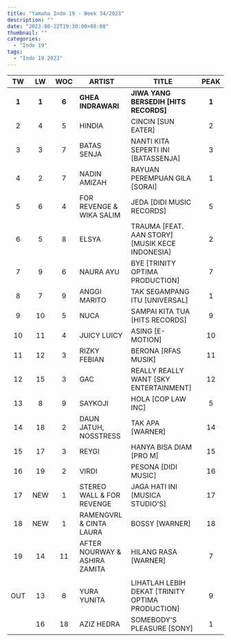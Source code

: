 ```yaml
---
title: "Yamaha Indo 19 - Week 34/2023"
description: ""
date: "2023-08-22T19:30:00+08:00"
thumbnail: ""
categories:
  - "Indo 19"
tags:
  - "Indo 19 2023"
---
```

<!--more-->
|TW|LW|WOC|ARTIST|TITLE|PEAK|
|:---:|:---:|:---:|---|---|:---:|
|**1**|**1**|**6**|**GHEA INDRAWARI**|**JIWA YANG BERSEDIH [HITS RECORDS]**|**1**|
|2|4|5|HINDIA|CINCIN [SUN EATER]|2|
|3|3|7|BATAS SENJA|NANTI KITA SEPERTI INI [BATASSENJA]|3|
|4|2|7|NADIN AMIZAH|RAYUAN PEREMPUAN GILA [SORAI]|1|
|5|6|4|FOR REVENGE & WIKA SALIM|JEDA [DIDI MUSIC RECORDS]|5|
|6|5|8|ELSYA|TRAUMA [FEAT. AAN STORY] [MUSIK KECE INDONESIA]|2|
|7|9|6|NAURA AYU|BYE [TRINITY OPTIMA PRODUCTION]|7|
|8|7|9|ANGGI MARITO|TAK SEGAMPANG ITU [UNIVERSAL]|1|
|9|10|5|NUCA|SAMPAI KITA TUA [HITS RECORDS]|9|
|10|11|4|JUICY LUICY|ASING [E-MOTION]|10|
|11|12|3|RIZKY FEBIAN|BERONA [RFAS MUSIK]|11|
|12|15|3|GAC|REALLY REALLY WANT [SKY ENTERTAINMENT]|12|
|13|8|9|SAYKOJI|HOLA [COP LAW INC]|5|
|14|18|2|DAUN JATUH, NOSSTRESS|TAK APA [WARNER]|14|
|15|17|3|REYGI|HANYA BISA DIAM [PRO M]|15|
|16|19|2|VIRDI|PESONA [DIDI MUSIC]|16|
|17|NEW|1|STEREO WALL & FOR REVENGE|JAGA HATI INI [MUSICA STUDIO'S]|17|
|18|NEW|1|RAMENGVRL & CINTA LAURA|BOSSY [WARNER]|18|
|19|14|11|AFTER NOURWAY & ASHIRA ZAMITA|HILANG RASA [WARNER]|7|
| | | | | | |
|OUT|13|8|YURA YUNITA|LIHATLAH LEBIH DEKAT [TRINITY OPTIMA PRODUCTION]|9|
| |16|18|AZIZ HEDRA|SOMEBODY'S PLEASURE [SONY]|1|
